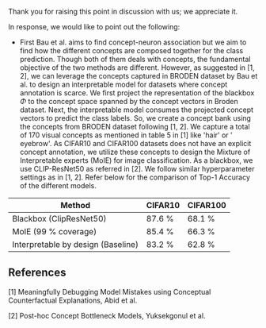 Thank you for raising this point in discussion with us; we appreciate it.

In response, we would like to point out the following:

* First Bau et al. aims to find concept-neuron association but we aim to find how the different concepts are composed
  together for the class prediction. Though both of them deals with concepts, the fundamental objective of the two
  methods are different. However, as suggested in [1, 2], we can leverage the concepts captured in BRODEN dataset by Bau
  et al. to design an interpretable model for datasets where concept annotation is scarce. We first project the
  representation of the blackbox $\Phi$ to the concept space spanned by the concept vectors in Broden dataset. Next, the
  interpretable model consumes the projected concept vectors to predict the class labels. So, we create a concept bank
  using the concepts from BRODEN dataset following [1, 2]. We capture a total of 170 visual concepts as mentioned in
  table 5 in [1] like 'hair' or '
  eyebrow'. As CIFAR10 and CIFAR100 datasets does not have an explicit concept annotation, we utilize these concepts to
  design the Mixture of Interpretable experts (MoIE) for image classification. As a blackbox, we use CLIP-ResNet50 as
  referred in [2]. We follow similar hyperparameter settings as in [1, 2]. Refer below for the comparison of Top-1
  Accuracy of the different models.

| Method                             | CIFAR10 | CIFAR100 |
|------------------------------------|---------|----------|
| Blackbox (ClipResNet50)            | 87.6 %  | 68.1 %   |
| MoIE (99 % coverage)               | 85.4 %  | 66.3 %   |
| Interpretable by design (Baseline) | 83.2 %  | 62.8 %   |

## References

[1] Meaningfully Debugging Model Mistakes using Conceptual Counterfactual Explanations, Abid et al.

[2] Post-hoc Concept Bottleneck Models, Yuksekgonul et al.
